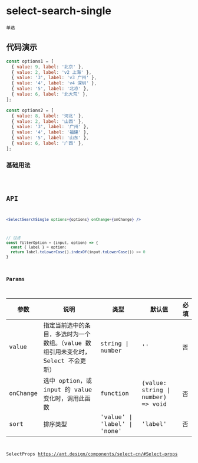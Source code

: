 # select-search-single

`单选`

## 代码演示

```jsx | pure
const options1 = [
  { value: 9, label: '北京' },
  { value: 2, label: 'v2 上海' },
  { value: '3', label: 'v3 广州' },
  { value: '4', label: 'v4 深圳' },
  { value: '5', label: '北凉' },
  { value: 6, label: '北大荒' },
];

const options2 = [
  { value: 8, label: '河北' },
  { value: 2, label: '山西' },
  { value: '3', label: '广州' },
  { value: '4', label: '福建' },
  { value: '5', label: '山东' },
  { value: 6, label: '广西' },
];
```

### 基础用法

<code src="./select-search-single-use.tsx" />

## API


```jsx | pure
<SelectSearchSingle options={options} onChange={onChange} />
```

```jsx | pure
// 过滤
const filterOption = (input, option) => {
  const { label } = option;
  return label.toLowerCase().indexOf(input.toLowerCase()) >= 0
}
```

### Params

| 参数     | 说明                                                                              | 类型                         | 默认值               | 必填 |
| -------- | --------------------------------------------------------------------------------- | ---------------------------- | -------------------- | ---- |
| value    | 指定当前选中的条目，多选时为一个数组。（value 数组引用未变化时，Select 不会更新） | string \| number             | ''                   | 否   |
| onChange | 选中 option，或 input 的 value 变化时，调用此函数                                 | function                     | (value: string \| number) => void | 否   |
| sort     | 排序类型                                                                          | 'value' \| 'label' \| 'none' | 'label'              | 否   |

SelectProps https://ant.design/components/select-cn/#Select-props
